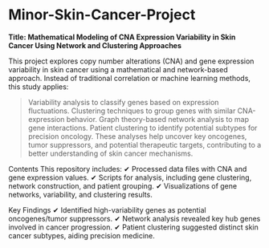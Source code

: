 # Minor-Skin-Cancer-Project
**Title: Mathematical Modeling of CNA Expression Variability in Skin Cancer Using Network and Clustering Approaches**

This project explores copy number alterations (CNA) and gene expression variability in skin cancer using a mathematical and network-based approach. Instead of traditional correlation or machine learning methods, this study applies:
>Variability analysis to classify genes based on expression fluctuations.
>Clustering techniques to group genes with similar CNA-expression behavior.
>Graph theory-based network analysis to map gene interactions.
>Patient clustering to identify potential subtypes for precision oncology.
These analyses help uncover key oncogenes, tumor suppressors, and potential therapeutic targets, contributing to a better understanding of skin cancer mechanisms.

Contents
This repository includes:
✔ Processed data files with CNA and gene expression values.
✔ Scripts for analysis, including gene clustering, network construction, and patient grouping.
✔ Visualizations of gene networks, variability, and clustering results.

Key Findings
✔ Identified high-variability genes as potential oncogenes/tumor suppressors.
✔ Network analysis revealed key hub genes involved in cancer progression.
✔ Patient clustering suggested distinct skin cancer subtypes, aiding precision medicine.
